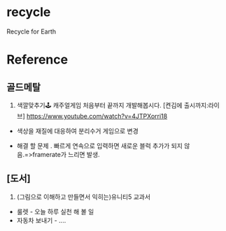 # recycle
Recycle for Earth

# Reference

## 골드메탈

1. 색깔맞추기🕹️ 캐주얼게임 처음부터 끝까지 개발해봅시다. [켠김에 출시까지:라이브]
https://www.youtube.com/watch?v=4JTPXorri18

* 색상을 재질에 대응하여 분리수거 게임으로 변경
- 해결 할 문제 
 . 빠르게 연속으로 입력하면 새로운 블럭 추가가 되지 않음.=>framerate가 느리면 발생.

## [도서]

1. (그림으로 이해하고 만들면서 익히는)유니티5 교과서
* 룰렛 - 오늘 하루 실천 해 볼 일
* 자동차 보내기 - ....

